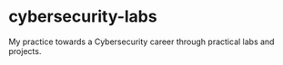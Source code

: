 # cybersecurity-labs
My practice towards a Cybersecurity career through practical labs and projects.
